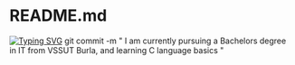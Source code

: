 # README.md
[![Typing SVG](https://readme-typing-svg.demolab.com/?lines=Hi+Everyone;Shreeti+Mohapatra+here)](https://git.io/typing-svgg)
git commit -m " I am currently pursuing a Bachelors degree in IT from VSSUT Burla, and learning C language basics "
